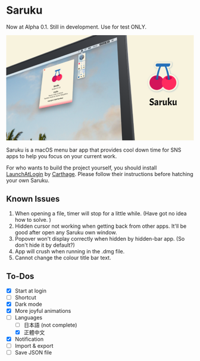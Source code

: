 # Saruku 

Now at Alpha 0.1. Still in development. Use for test ONLY.

<p style="text-align: center">
    <img src="https://github.com/bufhdy/Saruku/raw/master/img/saruku-cover.png" alt="saruku-icon" />
</p>

Saruku is a macOS menu bar app that provides cool down time for SNS apps to help you focus on your current work.

For who wants to build the project yourself, you should install [LaunchAtLogin](https://github.com/sindresorhus/LaunchAtLogin) by [Carthage](https://github.com/Carthage/Carthage). Please follow their instructions before hatching your own Saruku.

## Known Issues

1. When opening a file, timer will stop for a little while. (Have got no idea how to solve. )
2. Hidden cursor not working when getting back from other apps. It'll be good after open any Saruku own window.
3. Popover won't display correctly when hidden by hidden-bar app. (So don't hide it by default?)
4. App will crush when running in the .dmg file.
5. Cannot change the colour title bar text.

## To-Dos

- [x] Start at login
- [ ] Shortcut
- [x] Dark mode
- [x] More joyful animations
- [ ] Languages
    - [ ] 日本語 (not complete)
    - [x] 正體中文
- [x] Notification
- [ ] Import & export
- [ ] Save JSON file
